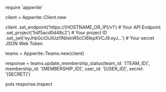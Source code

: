 require 'appwrite'

client = Appwrite::Client.new

client
    .set_endpoint('https://[HOSTNAME_OR_IP]/v1') # Your API Endpoint
    .set_project('5df5acd0d48c2') # Your project ID
    .set_jwt('eyJhbGciOiJIUzI1NiIsInR5cCI6IkpXVCJ9.eyJ...') # Your secret JSON Web Token

teams = Appwrite::Teams.new(client)

response = teams.update_membership_status(team_id: '[TEAM_ID]', membership_id: '[MEMBERSHIP_ID]', user_id: '[USER_ID]', secret: '[SECRET]')

puts response.inspect